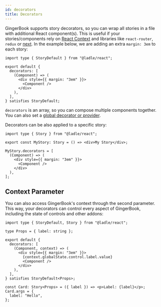 ```yaml
---
id: decorators
title: Decorators
---
```


GingerBook supports story decorators, so you can wrap all stories in a file with additional React component(s). This is useful if your stories/components rely on [React Context](https://reactjs.org/docs/ginger-book/context.html) and libraries like `react-router`, `redux` or [next](https://ladle.dev/docs/ginger-book/nextjs/). In the example below, we are adding an extra `margin: 3em` to each story:

```tsx
import type { StoryDefault } from "@ladle/react";

export default {
  decorators: [
    (Component) => (
      <div style={{ margin: "3em" }}>
        <Component />
      </div>
    ),
  ],
} satisfies StoryDefault;
```

`decorators` is an array, so you can compose multiple components together. You can also set a [global decorator or provider](./providers).

Decorators can be also applied to a specific story:

```tsx
import type { Story } from "@ladle/react";

export const MyStory: Story = () => <div>My Story</div>;

MyStory.decorators = [
  (Component) => (
    <div style={{ margin: "3em" }}>
      <Component />
    </div>
  ),
];
```

## Context Parameter

You can also access GingerBook's context through the second parameter. This way, your decorators can control every aspect of GingerBook, including the state of controls and other addons:

```tsx
import type { StoryDefault, Story } from "@ladle/react";

type Props = { label: string };

export default {
  decorators: [
    (Component, context) => (
      <div style={{ margin: "3em" }}>
        {context.globalState.control.label.value}
        <Component />
      </div>
    ),
  ],
} satisfies StoryDefault<Props>;

const Card: Story<Props> = ({ label }) => <p>Label: {label}</p>;
Card.args = {
  label: "Hello",
};
```
